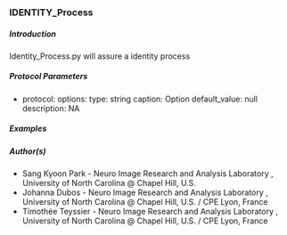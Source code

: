 ### IDENTITY_Process

##### Introduction

Identity_Process.py will assure a identity process 

##### Protocol Parameters

- protocol:
      options: 
        type: string
        caption: Option
        default_value: null
        description: NA

##### Examples


##### Author(s)

- Sang Kyoon Park -  Neuro Image Research and Analysis Laboratory , University of North Carolina @ Chapel Hill, U.S.
- Johanna Dubos - Neuro Image Research and Analysis Laboratory , University of North Carolina @ Chapel Hill, U.S. / CPE Lyon, France
- Timothée Teyssier - Neuro Image Research and Analysis Laboratory , University of North Carolina @ Chapel Hill, U.S. / CPE Lyon, France
